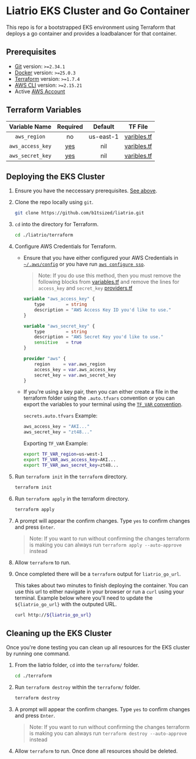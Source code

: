 # Liatrio EKS Cluster and Go Container

This repo is for a bootstrapped EKS environment using Terraform that deploys a go container and provides a loadbalancer for that container.

## Prerequisites

- [Git](https://git-scm.com/) version: `>=2.34.1`
- [Docker](https://www.docker.com/) version: `>=25.0.3`
- [Terraform](https://www.terraform.io/) version: `>=1.7.4`
- [AWS CLI](https://aws.amazon.com/cli/) version: `>=2.15.21`
- Active [AWS Account](https://aws.amazon.com/)

## Terraform Variables

| Variable Name | Required | Default | TF File |
|:--:|:--:|:--:|:--:|
| `aws_region` | no | us-east-1 | [varibles.tf](terraform/variables.tf) |
| `aws_access_key` | [yes](#deploying-eks-cluster) | nil | [varibles.tf](terraform/variables.tf) |
| `aws_secret_key` | [yes](#deploying-eks-cluster) | nil | [varibles.tf](terraform/variables.tf) |

## Deploying the EKS Cluster

1. Ensure you have the neccessary prerequisites. [See above](#prerequisites).

2. Clone the repo locally using `git`.
    
    ```bash
    git clone https://github.com/b1tsized/liatrio.git
    ```

3. `cd` into the directory for Terraform.

    ```bash
    cd ./liatrio/terraform
    ```

4. Configure AWS Credentials for Terraform. 

    - Ensure that you have either configured your AWS Credentials in [`~/.aws/config`](https://docs.aws.amazon.com/cli/latest/userguide/cli-chap-configure.html) or you have run [`aws configure sso`](https://docs.aws.amazon.com/cli/latest/userguide/sso-configure-profile-token.html).

        > Note: If you do use this method, then you must remove the following blocks from [variables.tf](terraform/variables.tf) and remove the lines for `access_key` and `secret_key` [providers.tf](terraform/providers.tf)

        ```terraform
        variable "aws_access_key" {
            type        = string
            description = "AWS Access Key ID you'd like to use."
        }

        variable "aws_secret_key" {
            type        = string
            description = "AWS Secret Key you'd like to use."
            sensitive   = true
        }
        ```

        ```terraform
        provider "aws" {
            region     = var.aws_region
            access_key = var.aws_access_key
            secret_key = var.aws_secret_key
        }
        ```

    - If you're using a key pair, then you can either create a file in the terraform folder using the `.auto.tfvars` convention or you can export the variables to your terminal using the [`TF_VAR` convention](a9abfc70a0e3c46f38eea7ab35463fdf-1249693632.us-east-1.elb.amazonaws.com).
        
        `secrets.auto.tfvars` Example:

        ```terraform
        aws_access_key = "AKI..."
        aws_secret_key = "zt48..."
        ```

        Exporting `TF_VAR` Example:

        ```bash
        export TF_VAR_region=us-west-1
        export TF_VAR_aws_access_key=AKI...
        export TF_VAR_aws_secret_key=zt48...
        ```

5. Run `terraform init` in the `terraform` directory.

    ```bash
    terraform init
    ```

6. Run `terraform apply` in the terraform directory.

    ```bash
    terraform apply
    ```

7. A prompt will appear the confirm changes. Type `yes` to confirm changes and press `Enter`.
    
    > Note: If you want to run without confirming the changes terraform is making you can always run `terraform apply --auto-approve` instead

8. Allow `terraform` to run.

9. Once completed there will be a `terraform` output for `liatrio_go_url`. 

    This takes about two minutes to finish deploying the container. You can use this url to either navigate in your browser or run a `curl` using your terminal. Example below where you'll need to update the `${liatrio_go_url}` with the outputed URL.

    ```bash
    curl http://${liatrio_go_url}
    ```

## Cleaning up the EKS Cluster

Once you're done testing you can clean up all resources for the EKS cluster by running one command.

1. From the liatrio folder, `cd` into the `terraform/` folder.

    ```bash
    cd ./terraform
    ```
2. Run `terraform destroy` within the `terraform/` folder.

    ```bash
    terraform destroy
    ```
3. A prompt will appear the confirm changes. Type `yes` to confirm changes and press `Enter`.
    
    > Note: If you want to run without confirming the changes terraform is making you can always run `terraform destroy --auto-approve` instead

4. Allow `terraform` to run. Once done all resources should be deleted.